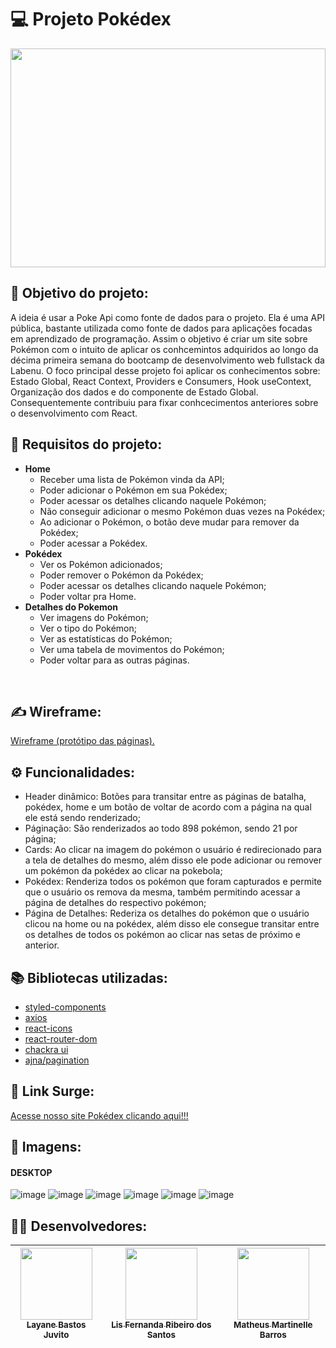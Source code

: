 # 💻 Projeto Pokédex

<center>
   <img src="https://tm.ibxk.com.br/2019/09/30/30091641838086.jpg?ims=1120x420" width="100%" height="350" />
</center

<br>
   
## :dart: Objetivo do projeto:
A ideia é usar a Poke Api como fonte de dados para o projeto. Ela é uma API pública, bastante utilizada como fonte de dados para aplicações focadas em aprendizado de programação. Assim o objetivo é criar um site sobre Pokémon com o intuito de aplicar os conhcemintos adquiridos ao longo da décima primeira semana do bootcamp de desenvolvimento web fullstack da Labenu. O foco principal desse projeto foi aplicar os conhecimentos sobre: Estado Global, React Context, Providers e Consumers, Hook useContext, Organização dos dados e do componente de Estado Global. Consequentemente contribuiu para fixar conhcecimentos anteriores sobre o desenvolvimento com React.

## :small_blue_diamond: Requisitos do projeto:

- **Home**
  - Receber uma lista de Pokémon vinda da API;
  - Poder adicionar o Pokémon em sua Pokédex;
  - Poder acessar os detalhes clicando naquele Pokémon;
  - Não conseguir adicionar o mesmo Pokémon duas vezes na Pokédex;
  - Ao adicionar o Pokémon, o botão deve mudar para remover da Pokédex;
  - Poder acessar a Pokédex.
- **Pokédex**
  - Ver os Pokémon adicionados;
  - Poder remover o Pokémon da Pokédex;
  - Poder acessar os detalhes clicando naquele Pokémon;
  - Poder voltar pra Home.
- **Detalhes do Pokemon**
  - Ver imagens do Pokémon;
  - Ver o tipo do Pokémon;
  - Ver as estatísticas do Pokémon;
  - Ver uma tabela de movimentos do Pokémon;
  - Poder voltar para as outras páginas.

<br>

## ✍️ Wireframe:

[Wireframe (protótipo das páginas).](https://github.com/future4code/Shaw-pokedex1/files/8648275/Pokedex.team.library.pdf)

## ⚙️ Funcionalidades:

- Header dinâmico: Botões para transitar entre as páginas de batalha, pokédex, home e um botão de voltar de acordo com a página na qual ele está sendo renderizado;
- Páginação: São renderizados ao todo 898 pokémon, sendo 21 por página;
- Cards: Ao clicar na imagem do pokémon o usuário é redirecionado para a tela de detalhes do mesmo, além disso ele pode adicionar ou remover um pokémon da pokédex ao clicar na pokebola;
- Pokédex: Renderiza todos os pokémon que foram capturados e permite que o usuário os remova da mesma, também permitindo acessar a página de detalhes do respectivo pokémon;
- Página de Detalhes: Rederiza os detalhes do pokémon que o usuário clicou na home ou na pokédex, além disso ele consegue transitar entre os detalhes de todos os pokémon ao clicar nas setas de próximo e anterior.

## :books: Bibliotecas utilizadas:

- [styled-components](https://styled-components.com/)
- [axios](https://github.com/axios/axios)
- [react-icons](https://react-icons.github.io/react-icons)
- [react-router-dom](https://v5.reactrouter.com/)
- [chackra ui](https://chakra-ui.com/)
- [ajna/pagination](https://www.npmjs.com/package/@ajna/pagination)

## 🔗 Link Surge:

[Acesse nosso site Pokédex clicando aqui!!!](http://pokedex-grupo1-shaw.surge.sh/)

## 📸 Imagens:

#### DESKTOP

![image](https://user-images.githubusercontent.com/50851374/167298952-4509cda7-dd6d-43d7-ae3e-ba9c56f3bb41.png)
![image](https://user-images.githubusercontent.com/50851374/167299012-feed2804-f668-481b-99ee-361da2e2106b.png)
![image](https://user-images.githubusercontent.com/50851374/167299195-21a2d44a-9c2c-47f7-bdfa-1d5dbdd53ec2.png)
![image](https://user-images.githubusercontent.com/50851374/167299272-dcbe50ee-cbff-4387-8f7b-bfa877cfd268.png)
![image](https://user-images.githubusercontent.com/50851374/167299308-126e8dbf-0fbe-4bce-8ac5-b995e73dac3e.png)
![image](https://user-images.githubusercontent.com/50851374/167299327-b516171f-d9e4-4ae4-b8c6-7c4248ad3b5b.png)

## 👨‍💻 Desenvolvedores:

| [<img src="https://avatars.githubusercontent.com/u/50851374?v=4" width=115><br><sub>Layane Bastos Juvito</sub>](https://github.com/LayaneB) | [<img src="https://avatars.githubusercontent.com/u/99182969?v=4" width=115><br><sub>Lis Fernanda Ribeiro dos Santos</sub>](https://github.com/lisfribeiro) | [<img src="https://avatars.githubusercontent.com/u/98998030?v=4" width=115><br><sub>Matheus Martinelle Barros</sub>](https://github.com/MatthsMB) |
| :-----------------------------------------------------------------------------------------------------------------------------------------: | :--------------------------------------------------------------------------------------------------------------------------------------------------------: | :-----------------------------------------------------------------------------------------------------------------------------------------------: |
